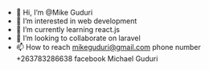 - 👋 Hi, I’m @Mike Guduri
- 👀 I’m interested in web development
- 🌱 I’m currently learning react.js
- 💞️ I’m looking to collaborate on laravel
- 📫 How to reach mikeguduri@gmail.com   phone number +263783286638  facebook Michael Guduri

<!---
Mikegudur/Mikegudur is a ✨ special ✨ repository because its `README.md` (this file) appears on your GitHub profile.
You can click the Preview link to take a look at your changes.
--->
